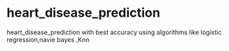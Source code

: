 # heart_disease_prediction
heart_disease_prediction with best accuracy
using algorithms like logistic regression,navie bayes ,Knn
